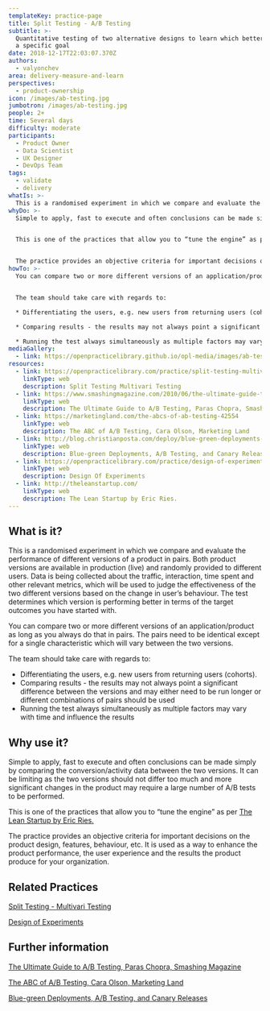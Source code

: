 ```yaml
---
templateKey: practice-page
title: Split Testing - A/B Testing
subtitle: >-
  Quantitative testing of two alternative designs to learn which better leads to
  a specific goal
date: 2018-12-17T22:03:07.370Z
authors:
  - valyonchev
area: delivery-measure-and-learn
perspectives:
  - product-ownership
icon: /images/ab-testing.jpg
jumbotron: /images/ab-testing.jpg
people: 2+
time: Several days
difficulty: moderate
participants:
  - Product Owner
  - Data Scientist
  - UX Designer
  - DevOps Team
tags:
  - validate
  - delivery
whatIs: >-
  This is a randomised experiment in which we compare and evaluate the performance of different versions of a product in pairs. Both product versions are available in production (live) and randomly provided to different users. Data is being collected about the traffic, interaction, time spent and other relevant metrics, which will be used to judge the effectiveness of the two different versions based on the change in user’s behaviour. The test determines which version is performing better in terms of the target outcomes you have started with.
whyDo: >-
  Simple to apply, fast to execute and often conclusions can be made simply by comparing the conversion/activity data between the two versions. It can be limiting as the two versions should not differ too much and more significant changes in the product may require a large number of A/B tests to be performed.


  This is one of the practices that allow you to “tune the engine” as per [The Lean Startup by Eric Ries.](http://theleanstartup.com/)


  The practice provides an objective criteria for important decisions on the product design, features, behaviour, etc. It is used as a way to enhance the product performance, the user experience and the results the product produce for your organization.
howTo: >-
  You can compare two or more different versions of an application/product as long as you always do that in pairs. The pairs need to be identical except for a single characteristic which will vary between the two versions.


  The team should take care with regards to:

  * Differentiating the users, e.g. new users from returning users (cohorts).

  * Comparing results - the results may not always point a significant difference between the versions and may either need to be run longer or different combinations of pairs should be used.

  * Running the test always simultaneously as multiple factors may vary with time and influence the results.
mediaGallery:
  - link: https://openpracticelibrary.github.io/opl-media/images/ab-testing.jpg
resources:
  - link: https://openpracticelibrary.com/practice/split-testing-multivari-testing/
    linkType: web
    description: Split Testing Multivari Testing
  - link: https://www.smashingmagazine.com/2010/06/the-ultimate-guide-to-a-b-testing/
    linkType: web
    description: The Ultimate Guide to A/B Testing, Paras Chopra, Smashing Magazine
  - link: https://marketingland.com/the-abcs-of-ab-testing-42554
    linkType: web
    description: The ABC of A/B Testing, Cara Olson, Marketing Land
  - link: http://blog.christianposta.com/deploy/blue-green-deployments-a-b-testing-and-canary-releases/
    linkType: web
    description: Blue-green Deployments, A/B Testing, and Canary Releases
  - link: https://openpracticelibrary.com/practice/design-of-experiments/
    linkType: web
    description: Design Of Experiments
  - link: http://theleanstartup.com/
    linkType: web
    description: The Lean Startup by Eric Ries.
---
```


## What is it?

This is a randomised experiment in which we compare and evaluate the performance of different versions of a product in pairs. Both product versions are available in production (live) and randomly provided to different users. Data is being collected about the traffic, interaction, time spent and other relevant metrics, which will be used to judge the effectiveness of the two different versions based on the change in user’s behaviour. The test determines which version is performing better in terms of the target outcomes you have started with.

You can compare two or more different versions of an application/product as long as you always do that in pairs. The pairs need to be identical except for a single characteristic which will vary between the two versions.

The team should take care with regards to:

- Differentiating the users, e.g. new users from returning users (cohorts).
- Comparing results - the results may not always point a significant difference between the versions and may either need to be run longer or different combinations of pairs should be used
- Running the test always simultaneously as multiple factors may vary with time and influence the results

## Why use it?

Simple to apply, fast to execute and often conclusions can be made simply by comparing the conversion/activity data between the two versions. It can be limiting as the two versions should not differ too much and more significant changes in the product may require a large number of A/B tests to be performed.

This is one of the practices that allow you to “tune the engine” as per [The Lean Startup by Eric Ries.](http://theleanstartup.com/)

The practice provides an objective criteria for important decisions on the product design, features, behaviour, etc. It is used as a way to enhance the product performance, the user experience and the results the product produce for your organization.

## Related Practices

[Split Testing - Multivari Testing](https://openpracticelibrary.com/practice/split-testing-multivari-testing/)

[Design of Experiments](https://openpracticelibrary.com/practice/design-of-experiments/)

## Further information

[The Ultimate Guide to A/B Testing, Paras Chopra, Smashing Magazine](https://www.smashingmagazine.com/2010/06/the-ultimate-guide-to-a-b-testing/)

[The ABC of A/B Testing, Cara Olson, Marketing Land](https://marketingland.com/the-abcs-of-ab-testing-42554)

[Blue-green Deployments, A/B Testing, and Canary Releases](http://blog.christianposta.com/deploy/blue-green-deployments-a-b-testing-and-canary-releases/)
